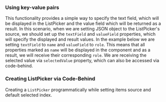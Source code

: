 ### Using key-value pairs
This functionality provides a simple way to specify the text field, which will be displayed in the ListPicker and the value field which will be returned as a result. In this scenario, when we are setting JSON object to the ListPicker's source, we should set up the `textField` and `valueField` properties, which will specify the displayed and result values. In the example below we are setting `textField` to `name` and `valueField` to `role`. This means that all properties marked as `name` will be displayed in the component and as a result, we will receive their corresponding `role`. We are receiving the selected value via `selectedValue` property, which can also be accessed via code-behind.

<snippet id='list-picker-key-value-pairs-xml'/>
<snippet id='list-picker-key-value-pairs-code-behind'/>
<snippet id='list-picker-key-value-pairs-code-behind-ts'/>

### Creating ListPicker via Code-Behind

Creating a `ListPicker` programmatically while setting items source and default selected index.
<snippet id='create-list-picker-code' />
<snippet id='create-list-picker-code-ts' />